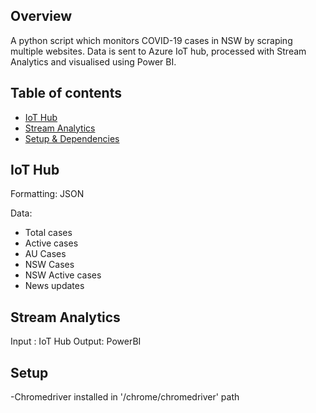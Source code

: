 ## Overview

A python script which monitors COVID-19 cases in NSW by scraping multiple websites. Data is sent to Azure IoT hub, processed with Stream Analytics and visualised using Power BI.


## Table of contents
* [IoT Hub](#iot-hub)
* [Stream Analytics](#stream-analytics)
* [Setup & Dependencies](#setup)

## IoT Hub
Formatting: JSON

Data:
  - Total cases
  - Active cases
  - AU Cases
  - NSW Cases
  - NSW Active cases
  - News updates

## Stream Analytics
Input : IoT Hub
Output: PowerBI

## Setup
-Chromedriver installed in '/chrome/chromedriver' path
